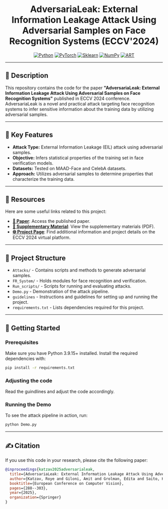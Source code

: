 <div align="center">

# AdversariaLeak: External Information Leakage Attack Using Adversarial Samples on Face Recognition Systems (ECCV'2024)

[![Python](https://img.shields.io/badge/Python-3.9.15-blue.svg?style=flat&logo=python&logoColor=white)](https://www.python.org/downloads/release/python-3915/)
[![PyTorch](https://img.shields.io/badge/PyTorch-red?style=flat&logo=pytorch&logoColor=white)](https://pytorch.org/)
[![Sklearn](https://img.shields.io/badge/Sklearn-orange?style=flat&logo=scikit-learn&logoColor=white)](https://scikit-learn.org/)
[![NumPy](https://img.shields.io/badge/NumPy-blue?style=flat&logo=numpy&logoColor=white)](https://numpy.org/)
[![ART](https://img.shields.io/badge/ART-lightgrey?style=flat&logo=python&logoColor=white)](https://github.com/Trusted-AI/adversarial-robustness-toolbox)




</div>

---

## 📄 Description

This repository contains the code for the paper **"AdversariaLeak: External Information Leakage Attack Using Adversarial Samples on Face Recognition Systems"** published in ECCV 2024 conference.
AdversariaLeak is a novel and practical attack targeting face recognition systems to infer sensitive information about the training data by utilizing adversarial samples.

---

## 🔑 Key Features
- **Attack Type:** External Information Leakage (EIL) attack using adversarial samples.
- **Objective:** Infers statistical properties of the training set in face verification models.
- **Datasets:** Tested on MAAD-Face and CelebA datasets.
- **Approach:** Utilizes adversarial samples to determine properties that characterize the training data.

---

## 🔗 Resources

Here are some useful links related to this project:

- [**📄 Paper**](https://link.springer.com/chapter/10.1007/978-3-031-73226-3_17): Access the published paper.
- [**📑 Supplementary Material**](https://www.ecva.net/papers/eccv_2024/papers_ECCV/papers/09603-supp.pdf): View the supplementary materials (PDF).
- [**🌐 Project Page**](https://eccv.ecva.net/virtual/2024/poster/324): Find additional information and project details on the ECCV 2024 virtual platform.

---

## 📁 Project Structure

- `Attacks/` - Contains scripts and methods to generate adversarial samples.
- `FR_System/` - Holds modules for face recognition and verification.
- `Run_scripts/` - Scripts for running and evaluating attacks.
- `Demo.py` - Demonstration of the attack pipeline.
- `guidelines` - Instructions and guidelines for setting up and running the project.
- `requirements.txt` - Lists dependencies required for this project.

---

## 🚀 Getting Started

### Prerequisites
Make sure you have Python 3.9.15+ installed. Install the required dependencies with:

```bash
pip install -r requirements.txt
```

### Adjusting the code
Read the guindlines and adjust the code accordingly.


### Running the Demo
To see the attack pipeline in action, run:

```bash
python Demo.py
```

---

## ✍️ Citation

If you use this code in your research, please cite the following paper:

```bibtex
@inproceedings{katzav2025adversarialeak,
  title={AdversariaLeak: External Information Leakage Attack Using Adversarial Samples on Face Recognition Systems},
  author={Katzav, Roye and Giloni, Amit and Grolman, Edita and Saito, Hiroo and Shibata, Tomoyuki and Omino, Tsukasa and Komatsu, Misaki and Hanatani, Yoshikazu and Elovici, Yuval and Shabtai, Asaf},
  booktitle={European Conference on Computer Vision},
  pages={288--303},
  year={2025},
  organization={Springer}
}
